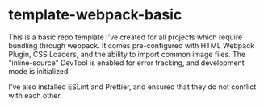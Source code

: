 # template-webpack-basic

This is a basic repo template I've created for all projects which require bundling through webpack. It comes pre-configured with HTML Webpack Plugin, CSS Loaders, and the ability to import common image files. The "inline-source" DevTool is enabled for error tracking, and development mode is initialized.

I've also installed ESLint and Prettier, and ensured that they do not conflict with each other.